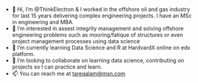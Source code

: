 - 👋 Hi, I’m @ThinkElectron & I worked in the offshore oil and gas industry for last 15 years delivering complex engineering projects. I have an MSc in engineering and MBA.
- 👀 I’m interested in assest integrity management and solving offshore engineering problems such as mooring/fatique of structures or even project management processes using data science
- 🌱 I’m currently learning Data Science and R at HardvardX online on edx platform.
- 💞️ I’m looking to collaborate on learning data science, contributing on projects so I can practice and learn.
- 📫 You can reach me at tareqalam@msn.com

<!---
ThinkElectron/ThinkElectron is a ✨ special ✨ repository because its `README.md` (this file) appears on your GitHub profile.
You can click the Preview link to take a look at your changes.
--->
